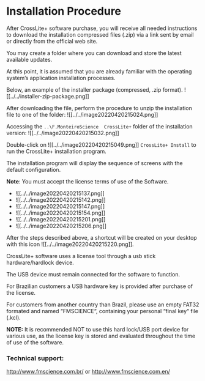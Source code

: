 # Installation Procedure
After CrossLite+ software purchase, you will receive all needed instructions to download the installation compressed files (.zip) via a link sent by email or directly from the official web site.

You may create a folder where you can download and store the latest available updates.

At this point, it is assumed that you are already familiar with the operating system’s application installation processes. 

Below, an example of the installer package (compressed, .zip format).
![[../../installer-zip-package.png]]

After downloading the file, perform the procedure to unzip the installation file to one of the folder:
![[../../image20220420215024.png]]

Accessing the ```..\F.MonteiroScience  CrossLite+``` folder of the installation version:
![[../../image20220420215032.png]]

Double-click on ![[../../image20220420215049.png]] ```CrossLite+ Install``` to run the CrossLite+ installation program.

The installation program will display the sequence of screens with the default configuration.

**Note**: You must accept the license terms of use of the Software.

- ![[../../image20220420215137.png]]
- ![[../../image20220420215142.png]]
- ![[../../image20220420215147.png]]
- ![[../../image20220420215154.png]]
- ![[../../image20220420215201.png]]
- ![[../../image20220420215206.png]]

After the steps described above, a shortcut will be created on your desktop with this icon ![[../../image20220420215220.png]].

CrossLite+ software uses a license tool through a usb stick hardware/hardlock device.

The USB device must remain connected for the software to function. 

For Brazilian customers a USB hardware key is provided after purchase of the license. 

For customers from another country than Brazil, please use an empty FAT32 formated and named “FMSCIENCE“, containing your personal “final key“ file (.kcl). 

**NOTE:** It is recommended NOT to use this hard lock/USB port device for various use, as the license key is stored and evaluated throughout the time of use of the software. 
 
### Technical support:
http://www.fmscience.com.br/ or http://www.fmscience.com.en/ 
